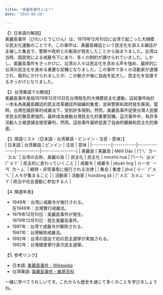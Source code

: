 ```yaml
---
title: "美麗島事件とは？"
date: "2025-04-20"

---
```


【1. 日本語の解説】  
美麗島事件（びれいとうじけん）は、1979年12月10日に台湾で起こった大規模な民主化運動のことです。この事件は、美麗島雑誌という民主化を訴える雑誌が主催した集会で、警察や政府との衝突が発生したことから始まりました。台湾は当時、国民党による戒厳令下にあり、多くの制約が課せられていました。しかし、美麗島事件をきっかけに、台湾の人々は民主化を求める声を強め、最終的に台湾の民主化を進める重要な契機となりました。この事件で多くの活動家が逮捕され、裁判にかけられましたが、この動きが後に自由を拡大し、民主化を促進するきっかけとなりました。

【2. 台湾華語での解説】  
美麗島事件是指1979年12月10日在台灣發生的大規模民主化運動。這起事件始於一本名為美麗島雜誌的民主改革雜誌所組織的集會，並與警察和政府發生衝突。當時，台灣在國民黨的戒嚴法下，受到許多限制。然而，美麗島事件促使台灣人民要求民主的聲音更強烈，最終成為推動台灣民主化的重要契機。這次事件中，有許多活動人士被逮捕並接受審判，然而，這些事件最終促進了自由的擴展和民主化的推進。

【3. 用語リスト（日本語・台湾華語・ピンイン・注音・意味）】  
| 日本語   | 台湾華語   | ピンイン      | 注音       | 意味             |
|----------|------------|---------------|------------|------------------|
| 美麗島   | 美麗島     | Měilì Dǎo     | ㄇㄟˇ ㄌㄧˋ ㄉㄠˇ | 台湾の古称、美麗の島 |
| 民主化   | 民主化     | mínzhǔ huà    | ㄇㄧㄣˊ ㄓㄨˇ ㄏㄨㄚˋ  | 民主的に変わっていくこと |
| 戒厳令   | 戒嚴令     | jièyán lìng   | ㄐㄧㄝˋ ㄧㄢˊ ㄌㄧㄥˋ | 戦時・非常事態に施行される法律 |
| 集会     | 集會       | jíhuì         | ㄐㄧˊ ㄏㄨㄟˋ      | 人々が集まること           |
| 活動家   | 活動家     | huódòng jiā   | ㄏㄨㄛˊ ㄉㄨㄥˋ ㄐㄧㄚ     | 政治や社会運動に参加する人    |

【4. 関連年表】  
- 1949年：台湾に戒厳令が施行される。  
  在1949年：台灣實行戒嚴法。
- 1979年12月10日：美麗島事件が発生。  
  1979年12月10日：發生美麗島事件。
- 1987年：台湾で戒厳令が解除される。  
  1987年：台灣解除戒嚴法。
- 1992年：台湾の国会で初の民主選挙が実施される。  
  1992年：台灣國會舉行首次民主選舉。

【5. 参考リンク】  
- 日本語: [美麗島事件 - Wikipedia](https://ja.wikipedia.org/wiki/美麗島事件)  
- 台湾華語: [美麗島事件 - 維基百科](https://zh.wikipedia.org/wiki/美麗島事件)

一緒に学べてうれしいです。これからも歴史を通じて多くのことを学びましょうね。
